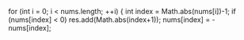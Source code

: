 for (int i = 0; i < nums.length; ++i) {
int index = Math.abs(nums[i])-1;
if (nums[index] < 0)
res.add(Math.abs(index+1));
nums[index] = -nums[index];
